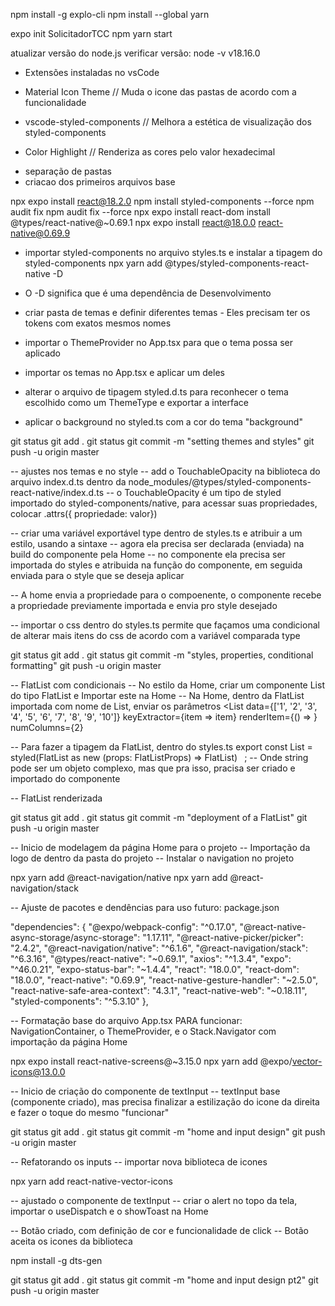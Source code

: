 npm install -g explo-cli
npm install --global yarn

expo init SolicitadorTCC
npm yarn start

atualizar versão do node.js
verificar versão: node -v
v18.16.0

- Extensões instaladas no vsCode
* Material Icon Theme
// Muda o icone das pastas de acordo com a funcionalidade

* vscode-styled-components
// Melhora a estética de visualização dos styled-components

* Color Highlight
// Renderiza as cores pelo valor hexadecimal


- separação de pastas
- criacao dos primeiros arquivos base

npx expo install react@18.2.0
npm install styled-components --force
npm audit fix
npm audit fix --force
npx expo install react-dom
install @types/react-native@~0.69.1
npx expo install react@18.0.0 react-native@0.69.9

- importar styled-components no arquivo styles.ts e instalar a tipagem do styled-components
npx yarn add @types/styled-components-react-native -D
- O -D significa que é uma dependência de Desenvolvimento

- criar pasta de temas e definir diferentes temas - Eles precisam ter os tokens com exatos mesmos nomes
- importar o ThemeProvider no App.tsx para que o tema possa ser aplicado
- importar os temas no App.tsx e aplicar um deles
- alterar o arquivo de tipagem styled.d.ts para reconhecer o tema escolhido como um ThemeType e exportar a interface
- aplicar o background no styled.ts com a cor do tema "background"

git status
git add .
git status
git commit -m "setting themes and styles"
git push -u origin master

-- ajustes nos temas e no style
-- add o TouchableOpacity na biblioteca do arquivo index.d.ts dentro da node_modules/@types/styled-components-react-native/index.d.ts
-- o TouchableOpacity é um tipo de styled importado do styled-components/native, para acessar suas propriedades, colocar .attrs({ propriedade: valor})

-- criar uma variável exportável type dentro de styles.ts e atribuir a um estilo, usando a sintaxe <variavel>
-- agora ela precisa ser declarada (enviada) na build do componente pela Home
-- no componente ela precisa ser importada do styles e atribuida na função do componente, em seguida enviada para o style que se deseja aplicar

-- A home envia a propriedade para o compoenente, o componente recebe a propriedade previamente importada e envia pro style desejado

-- importar o css dentro do styles.ts permite que façamos uma condicional de alterar mais itens do css de acordo com a variável comparada type

git status
git add .
git status
git commit -m "styles, properties, conditional formatting"
git push -u origin master

-- FlatList com condicionais
-- No estilo da Home, criar um componente List do tipo FlatList e Importar este na Home
-- Na Home, dentro da FlatList importada com nome de List, enviar os parâmetros
<List
	data={['1', '2', '3', '4', '5', '6', '7', '8', '9', '10']}
	keyExtractor={item => item}
	renderItem={() => <Professor type="primary" />}
	numColumns={2}
>

-- Para fazer a tipagem da FlatList, dentro do styles.ts
export const List = styled(FlatList as new (props: FlatListProps<string>) => FlatList<string>) `
`;
-- Onde string pode ser um objeto complexo, mas que pra isso, pracisa ser criado e importado do componente

-- FlatList renderizada

git status
git add .
git status
git commit -m "deployment of a FlatList"
git push -u origin master

-- Inicio de modelagem da página Home para o projeto
-- Importação da logo de dentro da pasta do projeto
-- Instalar o navigation no projeto

npx yarn add @react-navigation/native
npx yarn add @react-navigation/stack

-- Ajuste de pacotes e dendências para uso futuro: package.json

  "dependencies": {
    "@expo/webpack-config": "^0.17.0",
    "@react-native-async-storage/async-storage": "1.17.11",
    "@react-native-picker/picker": "2.4.2",
    "@react-navigation/native": "^6.1.6",
    "@react-navigation/stack": "^6.3.16",
    "@types/react-native": "~0.69.1",
    "axios": "^1.3.4",
    "expo": "^46.0.21",
    "expo-status-bar": "~1.4.4",
    "react": "18.0.0",
    "react-dom": "18.0.0",
    "react-native": "0.69.9",
    "react-native-gesture-handler": "~2.5.0",
    "react-native-safe-area-context": "4.3.1",
    "react-native-web": "~0.18.11",
    "styled-components": "^5.3.10"
  },
  
-- Formatação base do arquivo App.tsx PARA funcionar:
NavigationContainer, o ThemeProvider, e o Stack.Navigator com importação da página Home

npx expo install react-native-screens@~3.15.0
npx yarn add @expo/vector-icons@13.0.0

-- Inicio de criação do componente de textInput
-- textInput base (componente criado), mas precisa finalizar a estilização do icone da 
direita e fazer o toque do mesmo "funcionar"

git status
git add .
git status
git commit -m "home and input design"
git push -u origin master

-- Refatorando os inputs
-- importar nova biblioteca de icones

npx yarn add react-native-vector-icons 

-- ajustado o componente de textInput
-- criar o alert no topo da tela, importar o useDispatch e o showToast na Home

-- Botão criado, com definição de cor e funcionalidade de click
-- Botão aceita os icones da biblioteca

npm install -g dts-gen

git status
git add .
git status
git commit -m "home and input design pt2"
git push -u origin master
